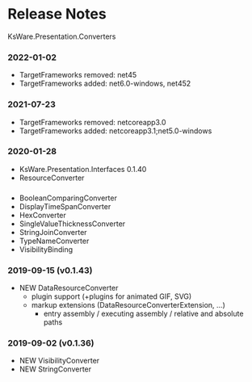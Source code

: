 # Release Notes
KsWare.Presentation.Converters

### 2022-01-02
- TargetFrameworks removed: net45
- TargetFrameworks added: net6.0-windows, net452

### 2021-07-23
- TargetFrameworks removed: netcoreapp3.0
- TargetFrameworks added: netcoreapp3.1;net5.0-windows

### 2020-01-28
- KsWare.Presentation.Interfaces 0.1.40
- ResourceConverter

### 
- BooleanComparingConverter
- DisplayTimeSpanConverter
- HexConverter
- SingleValueThicknessConverter
- StringJoinConverter
- TypeNameConverter
- VisibilityBinding

### 2019-09-15 (v0.1.43)
- NEW DataResourceConverter
  - plugin support (+plugins for animated GIF, SVG)
  - markup extensions (DataResourceConverterExtension, ...)
    - entry assembly / executing assembly / relative and absolute paths 

### 2019-09-02 (v0.1.36)
- NEW VisibilityConverter
- NEW StringConverter